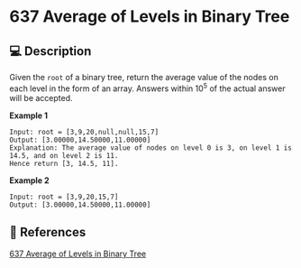 # 637 Average of Levels in Binary Tree

## 💻 Description

Given the `root` of a binary tree, return the average value of the nodes on each level in the form of an array. Answers within $10^5$ of the actual answer will be accepted.

**Example 1**

```
Input: root = [3,9,20,null,null,15,7]
Output: [3.00000,14.50000,11.00000]
Explanation: The average value of nodes on level 0 is 3, on level 1 is 14.5, and on level 2 is 11.
Hence return [3, 14.5, 11].
```

**Example 2**

```
Input: root = [3,9,20,15,7]
Output: [3.00000,14.50000,11.00000]
```

## 🔗 References

[637 Average of Levels in Binary Tree](https://leetcode.com/problems/average-of-levels-in-binary-tree/description/)

<!-- [637 Average of Levels in Binary Tree explained by ]() -->
